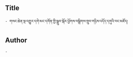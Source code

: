 ## Title
	- གསང་ཆེན་སྔ་འགྱུར་དགེ་མང་དགོན་གྱི་སྒྲུབ་སྐོར་ཕྱོགས་བསྒྲིགས་གྲུབ་གཉིས་འདོད་དགུའི་བང་མཛོད། 

## Author
	- 

